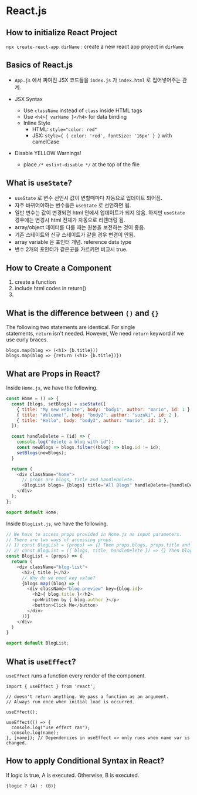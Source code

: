 # React.js

## How to initialize React Project

`npx create-react-app dirName` : create a new react app project in `dirName`

## Basics of React.js

- `App.js` 에서 짜여진 JSX 코드들을 `index.js` 가 `index.html` 로 집어넣어주는 관계.

- JSX Syntax
    - Use `className` instead of `class` inside HTML tags
    - Use  `<h4>{ varName }</h4>` for data binding
    - Inline Style
        - HTML: `style="color: red"`
        - JSX: `style={ { color: 'red', fontSize: '16px' } }` with camelCase
- Disable YELLOW Warnings!
    - place `/* eslint-disable */` at the top of the file

## What is `useState`?

- `useState` 로 변수 선언시 값이 변할때마다 자동으로 업데이트 되어짐.
- 자주 바뀌어야하는 변수들은 `useState` 로 선언하면 됨.
- 일반 변수는 값이 변경되면 html 안에서 업데이트가 되지 않음. 하지만 `useState` 경우에는 변경시 html 전체가 자동으로 리렌더링 됨.
- array/object 데이터를 다룰 때는 원본을 보전하는 것이 좋음.
- 기존 스테이트와 신규 스테이트가 같을 경우 변경이 안됨.
- array variable 은 포인터 개념. reference data type
- 변수 2개의 포인터가 같은곳을 가르키면 비교시 true.

## How to Create a Component

1. create a function
2. include html codes in return()
3. <funcName />

## What is the difference between `()` and `{}`

The following two statements are identical. For single statements, `return` isn't needed. However, We need `return` keyword if we use curly braces.

```
blogs.map(blog => (<h1> {b.title}))
blogs.map(blog => {return (<h1> {b.title})})
```

## What are Props in React?

Inside `Home.js`, we have the following.

```javascript
const Home = () => {
  const [blogs, setBlogs] = useState([
    { title: "My new website", body: "body1", author: "mario", id: 1 },
    { title: "Welcome!", body: "body2", author: "suzuki", id: 2 },
    { title: "Hello", body: "body3", author: "mario", id: 3 },
  ]);

  const handleDelete = (id) => {
    console.log("delete a blog with id");
    const newBlogs = blogs.filter((blog) => blog.id != id);
    setBlogs(newBlogs);
  }

  return (
    <div className="home">
      // props are blogs, title and handleDelete.
      <BlogList blogs= {blogs} title="All Blogs" handleDelete={handleDelete}>
    </div>
  );
};

export default Home;
```

Inside `BlogList.js`, we have the following.

```javascript
// We have to access props provided in Home.js as input parameters.
// There are two ways of accessing props.
// 1) const BlogList = (props) => {} Then props.blogs, props.title and props.handleDelete
// 2) const BlogList = ({ blogs, title, handleDelete }) => {} Then blogs = props.blogs, title = props.title and handleDelete = props.handleDelete
const BlogList = (props) => {
  return (
    <div className="blog-list">
      <h2>{ title }</h2>
      // Why do we need key value?
      {blogs.map((blog) => (
        <div className="blog-preview" key={blog.id}>
          <h2>{ blog.title }</h2>
          <p>Written by { blog.author }</p>
          <button>Click Me</button>
        </div>
      ))}
    </div>
  )
}

export default BlogList;
```

## What is `useEffect`?

`useEffect` runs a function every render of the component.

```
import { useEffect } from 'react';

// doesn't return anything. We pass a function as an argument. 
// Always run once when initial load is occurred. 

useEffect();

useEffect(() => {
  console.log("use effect ran");
  console.log(name);
}, [name]); // Dependencies in useEffect => only runs when name var is changed.
```

## How to apply Conditional Syntax in React?

If logic is true, A is executed. Otherwise, B is executed.

```
{logic ? (A) : (B)}
```

 




